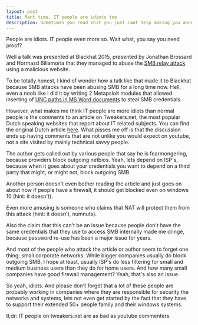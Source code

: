 ```yaml
---
layout: post
title: Rant time, IT people are idiots too
description: Sometimes you read shit you just cant help making you annoyed
---
```

People are idiots. IT people even more so. Wait what, you say you need proof?

Well a talk was presented at Blackhat 2015, presented by Jonathan Brossard and Hormazd Billamoria that they managed to abuse the <a href="https://en.wikipedia.org/wiki/SMBRelay" target="_blank">SMB relay attack</a> using a malicious website. 

To be totally honest, I kind of wonder how a talk like that made it to Blackhat because SMB attacks have been abusing SMB for a long time now. Hell, even a noob like I did it by writing 2 Metapsloit modules that allowed inserting of <a href="https://github.com/Ar0xA/Metasploit" target="_blank">UNC paths in MS Word documents</a> to steal SMB credentials.

However, what makes me think IT people are more idiots than normal people is the comments to an article on Tweakers.net, the most popular Dutch speaking websites that report about IT related subjects. You can find the original Dutch article <a href="http://tweakers.net/nieuws/104612/onderzoekers-windows-lekt-logingegevens-smb-naar-internet.html)" target="_blank">here</a>. What pisses me off is that the discussion ends up having comments that are not unlike you would expect on youtube, not a site visited by mainly technical savvy people.

The author gets called out by various people that say he is fearmongering, because providers block outgoing netbios. Yeah, lets depend on ISP's, because when it goes about your credentials you want to depend on a third party that might, or might not, block outgoing SMB.

Another person doesn't even bother reading the article and just goes on about how if people have a firewall, it should get blocked even on windows 10 (hint: it doesn't).

Even more amusing is someone who claims that NAT will protect them from this attack (hint: it doesn't, numnuts).

Also the claim that this can't be an issue because people don't have the same credentials that they use to access SMB internally made me cringe, because password re-use has been a major issue for years.

And most of the people who attack the article or author seem to forget one thing; small corporate networks. While bigger companies usually do block outgoing SMB, I hope at least, usually ISP's do less filtering for small and medium business users than they do for home users. And how many small companies have good firewall management? Yeah, that's also an issue.

So yeah, idiots. And please don't forget that a lot of these people are probably working in companies where they are responsible for security the networks and systems, lets not even get started by the fact that they have to support their extended 50+ people family and their windows systems.

tl;dr: IT people on tweakers.net are as bad as youtube commenters.